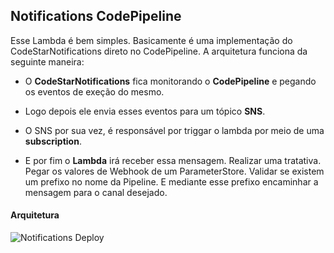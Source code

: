 ## Notifications CodePipeline

Esse Lambda é bem simples. Basicamente é uma implementação do CodeStarNotifications direto no CodePipeline. A arquitetura funciona da seguinte maneira: 

- O **CodeStarNotifications** fica monitorando o **CodePipeline** e pegando os eventos de exeção do mesmo.

- Logo depois ele envia esses eventos para um tópico **SNS**.

- O SNS por sua vez, é responsável por triggar o lambda por meio de uma **subscription**.

- E por fim o **Lambda** irá receber essa mensagem. Realizar uma tratativa. Pegar os valores de Webhook de um ParameterStore. Validar se existem um prefixo no nome da Pipeline. E mediante esse prefixo encaminhar a mensagem para o canal desejado.

#### Arquitetura
![Notifications Deploy](https://user-images.githubusercontent.com/52427398/119199098-de0db880-ba60-11eb-92cd-138767424154.jpg)
